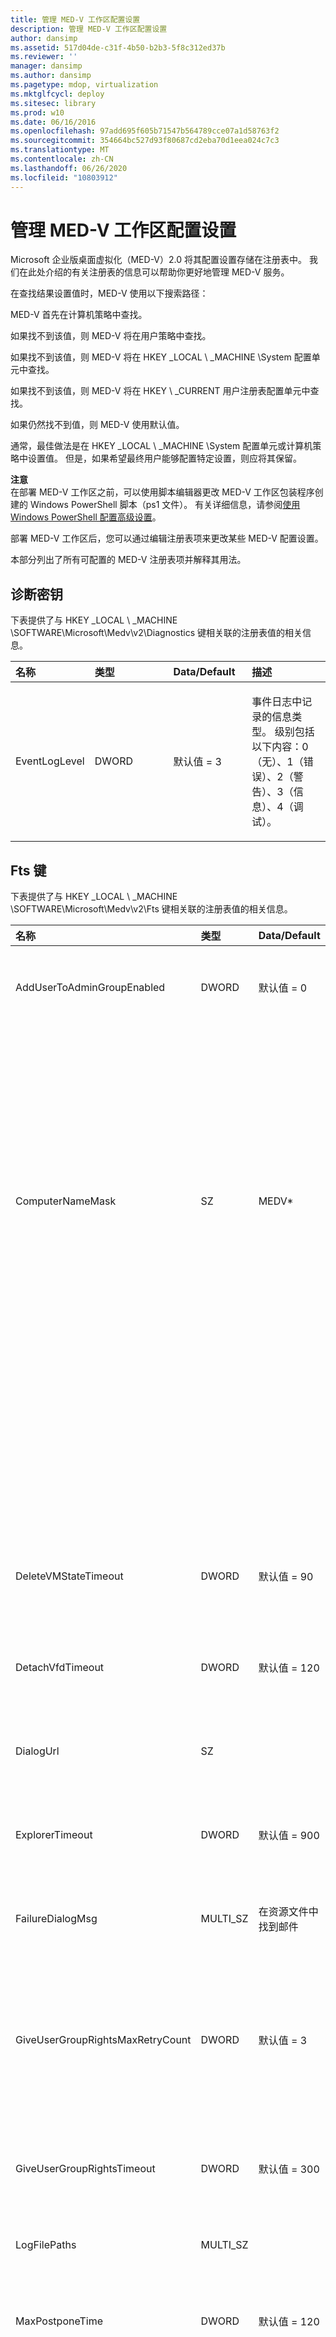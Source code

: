 ```yaml
---
title: 管理 MED-V 工作区配置设置
description: 管理 MED-V 工作区配置设置
author: dansimp
ms.assetid: 517d04de-c31f-4b50-b2b3-5f8c312ed37b
ms.reviewer: ''
manager: dansimp
ms.author: dansimp
ms.pagetype: mdop, virtualization
ms.mktglfcycl: deploy
ms.sitesec: library
ms.prod: w10
ms.date: 06/16/2016
ms.openlocfilehash: 97add695f605b71547b564789cce07a1d58763f2
ms.sourcegitcommit: 354664bc527d93f80687cd2eba70d1eea024c7c3
ms.translationtype: MT
ms.contentlocale: zh-CN
ms.lasthandoff: 06/26/2020
ms.locfileid: "10803912"
---
```

# 管理 MED-V 工作区配置设置


Microsoft 企业版桌面虚拟化（MED-V）2.0 将其配置设置存储在注册表中。 我们在此处介绍的有关注册表的信息可以帮助你更好地管理 MED-V 服务。

在查找结果设置值时，MED-V 使用以下搜索路径：

MED-V 首先在计算机策略中查找。

如果找不到该值，则 MED-V 将在用户策略中查找。

如果找不到该值，则 MED-V 将在 HKEY _LOCAL \ _MACHINE \\System 配置单元中查找。

如果找不到该值，则 MED-V 将在 HKEY \ _CURRENT 用户注册表配置单元中查找。

如果仍然找不到值，则 MED-V 使用默认值。

通常，最佳做法是在 HKEY _LOCAL \ _MACHINE \\System 配置单元或计算机策略中设置值。 但是，如果希望最终用户能够配置特定设置，则应将其保留。

**注意**  
在部署 MED-V 工作区之前，可以使用脚本编辑器更改 MED-V 工作区包装程序创建的 Windows PowerShell 脚本（ps1 文件）。 有关详细信息，请参阅[使用 Windows PowerShell 配置高级设置](configuring-advanced-settings-by-using-windows-powershell.md)。

部署 MED-V 工作区后，您可以通过编辑注册表项来更改某些 MED-V 配置设置。



本部分列出了所有可配置的 MED-V 注册表项并解释其用法。

## 诊断密钥


下表提供了与 HKEY _LOCAL \ _MACHINE \\SOFTWARE\\Microsoft\\Medv\\v2\\Diagnostics 键相关联的注册表值的相关信息。

<table>
<colgroup>
<col width="25%" />
<col width="25%" />
<col width="25%" />
<col width="25%" />
</colgroup>
<thead>
<tr class="header">
<th align="left">名称 </th>
<th align="left">类型 </th>
<th align="left">Data/Default </th>
<th align="left">描述 </th>
</tr>
</thead>
<tbody>
<tr class="odd">
<td align="left"><p>EventLogLevel </p></td>
<td align="left"><p>DWORD </p></td>
<td align="left"><p>默认值 = 3</p></td>
<td align="left"><p>事件日志中记录的信息类型。 级别包括以下内容：0（无）、1（错误）、2（警告）、3（信息）、4（调试）。</p></td>
</tr>
</tbody>
</table>



## Fts 键


下表提供了与 HKEY _LOCAL \ _MACHINE \\SOFTWARE\\Microsoft\\Medv\\v2\\Fts 键相关联的注册表值的相关信息。

<table>
<colgroup>
<col width="25%" />
<col width="25%" />
<col width="25%" />
<col width="25%" />
</colgroup>
<thead>
<tr class="header">
<th align="left">名称</th>
<th align="left">类型</th>
<th align="left">Data/Default</th>
<th align="left">描述</th>
</tr>
</thead>
<tbody>
<tr class="odd">
<td align="left"><p>AddUserToAdminGroupEnabled </p></td>
<td align="left"><p>DWORD</p></td>
<td align="left"><p>默认值 = 0</p></td>
<td align="left"><p>配置首次设置是否自动将最终用户添加到管理员&#39;s 组。 0 = false;1 = true。</p></td>
</tr>
<tr class="even">
<td align="left"><p></p></td>
<td align="left"><p></p></td>
<td align="left"><p></p></td>
<td align="left"><p>0 = false：首次设置不会自动将最终用户添加到管理员&#39;s 组。</p></td>
</tr>
<tr class="odd">
<td align="left"><p></p></td>
<td align="left"><p></p></td>
<td align="left"><p></p></td>
<td align="left"><p>1 = true：首次设置会自动将最终用户添加到管理员&#39;s 组。</p></td>
</tr>
<tr class="even">
<td align="left"><p>ComputerNameMask </p></td>
<td align="left"><p>SZ</p></td>
<td align="left"><p>MEDV* </p></td>
<td align="left"><p>用于创建来宾虚拟机&#39;计算机名的计算机名称掩码。</p></td>
</tr>
<tr class="odd">
<td align="left"><p></p></td>
<td align="left"><p></p></td>
<td align="left"><p></p></td>
<td align="left"><p>掩码可以包含% username% 标签以插入用户名作为计算机名称的一部分。 同样，% hostname% 标签插入主计算机的名称。</p>
<p>&quot; # &quot; 掩码中的每个字符替换为随机数字。 掩码结尾处的星号（*）字符将替换为随机字母数字字符。</p>
<p>可以使用方括号捕获% hostname% 和% 用户名% 中的特定数量的字符。 例如， &quot; % 用户名% [3] &quot; 将使用用户名的前三个字符。</p></td>
</tr>
<tr class="even">
<td align="left"><p>DeleteVMStateTimeout</p></td>
<td align="left"><p>DWORD</p></td>
<td align="left"><p>默认值 = 90</p></td>
<td align="left"><p>首次设置尝试删除虚拟机时的超时值（以秒为单位）。 范围 = 0 到2147483647。</p></td>
</tr>
<tr class="odd">
<td align="left"><p>DetachVfdTimeout</p></td>
<td align="left"><p>DWORD</p></td>
<td align="left"><p>默认值 = 120</p></td>
<td align="left"><p>第一次设置尝试从虚拟机分离虚拟软盘的超时值（以秒为单位）。 范围 = 0 到2147483647。</p></td>
</tr>
<tr class="even">
<td align="left"><p>DialogUrl </p></td>
<td align="left"><p>SZ</p></td>
<td align="left"><p></p></td>
<td align="left"><p>链接到内部网页且由首次设置对话框消息显示的可自定义 URL。 </p></td>
</tr>
<tr class="odd">
<td align="left"><p>ExplorerTimeout</p></td>
<td align="left"><p>DWORD</p></td>
<td align="left"><p>默认值 = 900</p></td>
<td align="left"><p>首次设置等待 Windows 资源管理器时的超时值（以秒为单位）。 范围 = 0 到2147483647。</p></td>
</tr>
<tr class="even">
<td align="left"><p>FailureDialogMsg </p></td>
<td align="left"><p>MULTI_SZ</p></td>
<td align="left"><p>在资源文件中找到邮件 </p></td>
<td align="left"><p>首次设置无法完成时显示给最终用户的可自定义消息。</p></td>
</tr>
<tr class="odd">
<td align="left"><p>GiveUserGroupRightsMaxRetryCount </p></td>
<td align="left"><p>DWORD </p></td>
<td align="left"><p>默认值 = 3</p></td>
<td align="left"><p>MED-V 尝试授予最终用户组权限的最大次数。 超过指定的重试值，并且不能成功授予最终用户组权限后，最有可能会导致虚拟机的预准备失败，然后受 MaxRetryCount 值的制约。 范围 = 0 到2147483647。</p></td>
</tr>
<tr class="even">
<td align="left"><p>GiveUserGroupRightsTimeout </p></td>
<td align="left"><p>DWORD</p></td>
<td align="left"><p>默认值 = 300</p></td>
<td align="left"><p>授予用户组权限的超时值（以秒为单位）。 范围 = 0 到2147483647。</p></td>
</tr>
<tr class="odd">
<td align="left"><p>LogFilePaths </p></td>
<td align="left"><p>MULTI_SZ</p></td>
<td align="left"><p></p></td>
<td align="left"><p>第一次设置期间的 MED-V 收集的日志文件路径的列表。 </p></td>
</tr>
<tr class="even">
<td align="left"><p>MaxPostponeTime </p></td>
<td align="left"><p>DWORD</p></td>
<td align="left"><p>默认值 = 120</p></td>
<td align="left"><p>最终用户第一次可以延迟的最大小时数。 范围 = 0 到2147483647。</p></td>
</tr>
<tr class="odd">
<td align="left"><p>MaxRetryCount </p></td>
<td align="left"><p>DWORD</p></td>
<td align="left"><p>默认值 = 3</p></td>
<td align="left"><p>如果每次尝试在软件错误之外的故障中停止，则 MED-V 尝试准备虚拟机的最大次数。 当虚拟机准备失败并且超过了首次设置重试的次数时，MED-V 将通知最终用户该故障，并且不会提供重试选项。 每次启动 MED-V 时，都会重新设置计数。 范围 = 0 到2147483647。</p></td>
</tr>
<tr class="even">
<td align="left"><p>模式 </p></td>
<td align="left"><p>SZ</p></td>
<td align="left"><p>默认值 = 无人参与</p></td>
<td align="left"><p>配置首次设置与用户交互的方式。 可能的值如下所示：</p></td>
</tr>
<tr class="odd">
<td align="left"><p></p></td>
<td align="left"><p></p></td>
<td align="left"><p></p></td>
<td align="left"><p><strong>参加了.</strong> 最终用户在首次设置时必须输入信息。</p>
<div class="alert">
<strong>注意</strong><br/><p>如果你创建了 Sysprep.inf 文件，以便最小化安装需要用户输入才能完成，则你必须选择 " <strong> 有人参与 </strong> 模式" 或 "首次设置时可能出现问题"。</p>
</div>
<div>

</div></td>
</tr>
<tr class="even">
<td align="left"><p></p></td>
<td align="left"><p></p></td>
<td align="left"><p></p></td>
<td align="left"><p><strong>无人参与 </strong> 。 第一次设置期间，虚拟机不会向最终用户显示，但最终用户在首次启动设置之前会收到提示。</p></td>
</tr>
<tr class="odd">
<td align="left"><p></p></td>
<td align="left"><p></p></td>
<td align="left"><p></p></td>
<td align="left"><p><strong>无声 </strong> 。 首次设置时，虚拟机不会显示给最终用户。</p></td>
</tr>
<tr class="even">
<td align="left"><p>NonInteractiveRetryTimeoutInc </p></td>
<td align="left"><p>DWORD</p></td>
<td align="left"><p>默认值 = 15</p></td>
<td align="left"><p>第一次必须在重新尝试安装程序时首次完成设置的超时值（以分钟为单位）。 范围 = 0 到2147483647。</p></td>
</tr>
<tr class="odd">
<td align="left"><p>NonInteractiveTimeout </p></td>
<td align="left"><p>DWORD</p></td>
<td align="left"><p>默认值 = 45</p></td>
<td align="left"><p>第一次必须在第一次设置交互模式时首次完成设置的超时值（以分钟为单位）。 范围 = 0 到2147483647。</p></td>
</tr>
<tr class="even">
<td align="left"><p>PostponeUtcDateTimeLimit </p></td>
<td align="left"><p>SZ</p></td>
<td align="left"><p></p></td>
<td align="left"><p>第一次可以延迟设置的日期和时间（采用 UTC 日期时间格式）。 以 " &quot; 24 小时制" 标准的格式输入 yyyy hh： MM &quot; 和小时数。</p></td>
</tr>
<tr class="odd">
<td align="left"><p>RetryDialogMsg </p></td>
<td align="left"><p>MULTI_SZ</p></td>
<td align="left"><p>在资源文件中找到邮件 </p></td>
<td align="left"><p>首次设置必须重新尝试设置时显示给最终用户的可自定义消息。</p></td>
</tr>
<tr class="even">
<td align="left"><p>SetComputerNameEnabled </p></td>
<td align="left"><p>DWORD</p></td>
<td align="left"><p>默认值 = 0</p></td>
<td align="left"><p>配置来宾中的 Sysprep.inf 文件的 [UserData] 部分下的 ComputerName 条目是否应根据指定的 ComputerNameMask 进行更新。   0 = false;1 = true。</p></td>
</tr>
<tr class="odd">
<td align="left"><p></p></td>
<td align="left"><p></p></td>
<td align="left"><p></p></td>
<td align="left"><p>0 = false：不会根据 ComputerNameMask 更新 Sysprep.inf 文件中的 ComputerName 条目。</p></td>
</tr>
<tr class="even">
<td align="left"><p></p></td>
<td align="left"><p></p></td>
<td align="left"><p></p></td>
<td align="left"><p>1 = true：将根据 ComputerNameMask 更新 Sysprep.inf 文件中的 ComputerName 条目。</p></td>
</tr>
<tr class="odd">
<td align="left"><p>SetJoinDomainEnabled </p></td>
<td align="left"><p>DWORD</p></td>
<td align="left"><p>默认值 = 0</p></td>
<td align="left"><p>配置是否应更新来宾中 Sysprep.inf 文件的 [标识] 部分中的 JoinDomain 设置以匹配主机上的设置。  0 = false;1 = true。</p></td>
</tr>
<tr class="even">
<td align="left"><p></p></td>
<td align="left"><p></p></td>
<td align="left"><p></p></td>
<td align="left"><p>0 = false：不会更新 Sysprep.inf 文件中的 JoinDomain 设置以匹配主机上的设置。</p></td>
</tr>
<tr class="odd">
<td align="left"><p></p></td>
<td align="left"><p></p></td>
<td align="left"><p></p></td>
<td align="left"><p>1 = true： Sysprep.inf 文件中的 JoinDomain 设置会更新，以匹配主机上的设置。</p></td>
</tr>
<tr class="even">
<td align="left"><p>SetMachineObjectOUEnabled </p></td>
<td align="left"><p>DWORD</p></td>
<td align="left"><p>默认值 = 0</p></td>
<td align="left"><p>配置来宾中的 Sysprep.inf 文件的 [标识] 部分下的 MachineObjectOU 设置是否会更新，以匹配主机。  0 = false;1 = true。</p></td>
</tr>
<tr class="odd">
<td align="left"><p></p></td>
<td align="left"><p></p></td>
<td align="left"><p></p></td>
<td align="left"><p>0 = false：不会更新 Sysprep.inf 文件中的 MachineObjectOU 设置以匹配主机上的设置。</p></td>
</tr>
<tr class="even">
<td align="left"><p></p></td>
<td align="left"><p></p></td>
<td align="left"><p></p></td>
<td align="left"><p>1 = true： Sysprep.inf 文件中的 MachineObjectOU 设置会更新，以匹配主机上的设置。</p></td>
</tr>
<tr class="odd">
<td align="left"><p>SetRegionalSettingsEnabled </p></td>
<td align="left"><p>DWORD</p></td>
<td align="left"><p>默认值 = 0</p></td>
<td align="left"><p>配置来宾中的 Sysprep.inf 文件的 [RegionalSettings] 部分下的设置是否会更新，以匹配主机。  0 = false;1 = true。</p>
<div class="alert">
<strong>注意</strong><br/><p>默认情况下，来宾中的时区设置始终与主机中的时区设置同步。</p>
</div>
<div>

</div></td>
</tr>
<tr class="even">
<td align="left"><p></p></td>
<td align="left"><p></p></td>
<td align="left"><p></p></td>
<td align="left"><p>0 = false：来宾中 Sysprep.inf 文件的 [RegionalSettings] 部分下的设置不会更新以匹配主机。</p></td>
</tr>
<tr class="odd">
<td align="left"><p></p></td>
<td align="left"><p></p></td>
<td align="left"><p></p></td>
<td align="left"><p>1 = true：来宾中 Sysprep.inf 文件的 [RegionalSettings] 部分下的设置已更新，以匹配主机。</p></td>
</tr>
<tr class="even">
<td align="left"><p>SetUserDataEnabled </p></td>
<td align="left"><p>DWORD</p></td>
<td align="left"><p>默认值 = 0</p></td>
<td align="left"><p>配置来宾中的 Sysprep.inf 文件的 [UserData] 部分下的 FullName 和 OrgName 设置是否会更新，以匹配主机上的设置。  0 = false;1 = true。</p></td>
</tr>
<tr class="odd">
<td align="left"><p></p></td>
<td align="left"><p></p></td>
<td align="left"><p></p></td>
<td align="left"><p>0 = false：不会更新 Sysprep.inf 文件中的 FullName 和 OrgName 设置以匹配主机上的设置。</p></td>
</tr>
<tr class="even">
<td align="left"><p></p></td>
<td align="left"><p></p></td>
<td align="left"><p></p></td>
<td align="left"><p>1 = true：将更新 Sysprep.inf 文件中的 FullName 和 OrgName 设置以匹配主机上的设置。</p></td>
</tr>
<tr class="odd">
<td align="left"><p>StartDialogMsg </p></td>
<td align="left"><p>MULTI_SZ</p></td>
<td align="left"><p>在资源文件中找到邮件 </p></td>
<td align="left"><p>可自定义的消息，在首次设置准备好开始时显示给最终用户。 </p></td>
</tr>
<tr class="even">
<td align="left"><p>TaskCancelTimeout</p></td>
<td align="left"><p>DWORD</p></td>
<td align="left"><p>默认值 = 30</p></td>
<td align="left"><p>超时值（以秒为单位），在设置为取消操作的第一次等待来自虚拟机的响应时。 范围 = 0 到2147483647。</p></td>
</tr>
<tr class="odd">
<td align="left"><p>TaskVMTurnOffTimeout</p></td>
<td align="left"><p>DWORD</p></td>
<td align="left"><p>默认值 = 60</p></td>
<td align="left"><p>第一次设置等待虚拟机关闭的超时值（以秒为单位）。 范围 = 0 到2147483647。</p></td>
</tr>
<tr class="even">
<td align="left"><p>UpgradeTimeout</p></td>
<td align="left"><p>DWORD</p></td>
<td align="left"><p>默认值 = 600</p></td>
<td align="left"><p>尝试升级 MED-V 来宾代理软件超时前的时间（以秒为单位）。范围 = 0 到2147483647。</p></td>
</tr>
</tbody>
</table>



## UserExperience 键


下表提供了与 HKEY _LOCAL \ _MACHINE \\SOFTWARE\\Microsoft\\Medv\\v2\\UserExperience 键和 HKEY \ _CURRENT \ _USER \\Software\\Microsoft\\Medv\\v2\\UserExperience 键相关联的注册表值的相关信息。

<table>
<colgroup>
<col width="25%" />
<col width="25%" />
<col width="25%" />
<col width="25%" />
</colgroup>
<thead>
<tr class="header">
<th align="left">名称</th>
<th align="left">类型</th>
<th align="left">Data/Default</th>
<th align="left">描述</th>
</tr>
</thead>
<tbody>
<tr class="odd">
<td align="left"><p>AppPublishingEnabled </p></td>
<td align="left"><p>DWORD</p></td>
<td align="left"><p>默认值 = 1</p></td>
<td align="left"><p>配置是否启用从来宾到主机的应用程序发布。  0 = false;1 = true。</p></td>
</tr>
<tr class="even">
<td align="left"><p></p></td>
<td align="left"><p></p></td>
<td align="left"><p></p></td>
<td align="left"><p>0 = false：禁用从来宾到主机的应用程序发布。</p></td>
</tr>
<tr class="odd">
<td align="left"><p></p></td>
<td align="left"><p></p></td>
<td align="left"><p></p></td>
<td align="left"><p>1 = true：支持从来宾到主机的应用程序发布。</p></td>
</tr>
<tr class="even">
<td align="left"><p>AudioSharingEnabled </p></td>
<td align="left"><p>DWORD</p></td>
<td align="left"><p>默认值 = 1</p></td>
<td align="left"><p>配置在来宾和主机之间共享音频 i/o 设备是否已启用。  0 = false;1 = true。</p></td>
</tr>
<tr class="odd">
<td align="left"><p></p></td>
<td align="left"><p></p></td>
<td align="left"><p></p></td>
<td align="left"><p>0 = false：在来宾和主机之间禁用音频 i/o 设备的共享。</p></td>
</tr>
<tr class="even">
<td align="left"><p></p></td>
<td align="left"><p></p></td>
<td align="left"><p></p></td>
<td align="left"><p>1 = true：支持在来宾和主机之间共享音频输入/输出设备。</p></td>
</tr>
<tr class="odd">
<td align="left"><p>ClipboardSharingEnabled </p></td>
<td align="left"><p>DWORD</p></td>
<td align="left"><p>默认值 = 1</p></td>
<td align="left"><p>配置是否启用了来宾和主机之间的剪贴板共享。  0 = false;1 = true。</p></td>
</tr>
<tr class="even">
<td align="left"><p></p></td>
<td align="left"><p></p></td>
<td align="left"><p></p></td>
<td align="left"><p>0 = false：禁用来宾和主机之间的剪贴板共享。</p></td>
</tr>
<tr class="odd">
<td align="left"><p></p></td>
<td align="left"><p></p></td>
<td align="left"><p></p></td>
<td align="left"><p>1 = true：支持在来宾和主机之间共享剪贴板。</p></td>
</tr>
<tr class="even">
<td align="left"><p>DialogTimeout</p></td>
<td align="left"><p>DWORD</p></td>
<td align="left"><p>默认值 = 300</p></td>
<td align="left"><p>首次设置 "开始" 对话框超时之前的时间（以秒为单位）。范围 = 0 到2147483647。</p></td>
</tr>
<tr class="odd">
<td align="left"><p>HideVmTimeout</p></td>
<td align="left"><p>DWORD</p></td>
<td align="left"><p>默认值 = 30</p></td>
<td align="left"><p>长时间登录尝试期间从最终用户隐藏全屏虚拟机窗口的超时值（以分钟为单位）。</p></td>
</tr>
<tr class="even">
<td align="left"><p>LogonStartEnabled </p></td>
<td align="left"><p>DWORD</p></td>
<td align="left"><p>默认值 = 1</p></td>
<td align="left"><p>配置当最终用户登录到桌面或启动第一个来宾应用程序时是否应启动来宾。  0 = false;1 = true。</p></td>
</tr>
<tr class="odd">
<td align="left"><p></p></td>
<td align="left"><p></p></td>
<td align="left"><p></p></td>
<td align="left"><p>0 = false：启动第一个来宾应用程序时，将启动来宾。</p></td>
</tr>
<tr class="even">
<td align="left"><p></p></td>
<td align="left"><p></p></td>
<td align="left"><p></p></td>
<td align="left"><p>1 = true：当最终用户登录到桌面时，将启动来宾。</p></td>
</tr>
<tr class="odd">
<td align="left"><p>PrinterSharingEnabled </p></td>
<td align="left"><p>DWORD</p></td>
<td align="left"><p>默认值 = 1</p></td>
<td align="left"><p>配置是否启用来宾和主机之间的打印机共享。  0 = false;1 = true。</p></td>
</tr>
<tr class="even">
<td align="left"><p></p></td>
<td align="left"><p></p></td>
<td align="left"><p></p></td>
<td align="left"><p>0 = false：禁用来宾和主机之间的打印机共享。</p></td>
</tr>
<tr class="odd">
<td align="left"><p></p></td>
<td align="left"><p></p></td>
<td align="left"><p></p></td>
<td align="left"><p>1 = true：启用来宾和主机之间的打印机共享。</p></td>
</tr>
<tr class="even">
<td align="left"><p>RebootAbsoluteDelayTimeout </p></td>
<td align="left"><p>DWORD</p></td>
<td align="left"><p>默认 = 1440</p></td>
<td align="left"><p>第一次设置等待重启的超时值（以分钟为单位）。 范围 = 0 到2147483647。</p></td>
</tr>
<tr class="odd">
<td align="left"><p>RedirectUrls </p></td>
<td align="left"><p>MULTI_SZ</p></td>
<td align="left"><p>指定的 URL 列表</p></td>
<td align="left"><p>指定要从主机重定向到来宾的 Url 的列表。 </p></td>
</tr>
<tr class="even">
<td align="left"><p>SmartCardLogonEnabled</p></td>
<td align="left"><p>DWORD</p></td>
<td align="left"><p>默认值 = 0</p></td>
<td align="left"><p>配置智能卡是否可用于对用户进行身份验证以使用 MED-V。 0 = false;1 = true。</p></td>
</tr>
<tr class="odd">
<td align="left"><p></p></td>
<td align="left"><p></p></td>
<td align="left"><p></p></td>
<td align="left"><p>0 = false：不允许智能卡向 MED-V 用户验证最终用户。</p></td>
</tr>
<tr class="even">
<td align="left"><p></p></td>
<td align="left"><p></p></td>
<td align="left"><p></p></td>
<td align="left"><p>1 = true：让智能卡向 MED-V 用户验证最终用户。</p>
<div class="alert">
<strong>重要提示</strong><br/><p>如果 SmartCardLogonEnabled 和 CredentialCacheEnabled 都已启用，SmartCardLogonEnabled 将忽略 CredentialCacheEnabled。</p>
</div>
<div>

</div></td>
</tr>
<tr class="odd">
<td align="left"><p>SmartCardSharingEnabled </p></td>
<td align="left"><p>DWORD</p></td>
<td align="left"><p>默认值 = 1</p></td>
<td align="left"><p>配置是否启用来宾与主机之间的智能卡共享。  0 = false;1 = true。</p></td>
</tr>
<tr class="even">
<td align="left"><p></p></td>
<td align="left"><p></p></td>
<td align="left"><p></p></td>
<td align="left"><p>0 = false：禁用来宾和主机之间的智能卡共享。</p></td>
</tr>
<tr class="odd">
<td align="left"><p></p></td>
<td align="left"><p></p></td>
<td align="left"><p></p></td>
<td align="left"><p>1 = true：启用来宾和主机之间的智能卡共享。</p></td>
</tr>
<tr class="even">
<td align="left"><p>USBDeviceSharingEnabled </p></td>
<td align="left"><p>DWORD</p></td>
<td align="left"><p>默认值 = 1</p></td>
<td align="left"><p>配置是否启用来宾与主机之间的 USB 设备共享。  0 = false;1 = true。</p></td>
</tr>
<tr class="odd">
<td align="left"><p></p></td>
<td align="left"><p></p></td>
<td align="left"><p></p></td>
<td align="left"><p>0 = false：禁用来宾和主机之间的 USB 设备共享。</p></td>
</tr>
<tr class="even">
<td align="left"><p></p></td>
<td align="left"><p></p></td>
<td align="left"><p></p></td>
<td align="left"><p>1 = true：启用来宾和主机之间的 USB 设备共享。</p></td>
</tr>
</tbody>
</table>



## VM 密钥


下表提供了与 HKEY _LOCAL \ _MACHINE \\SOFTWARE\\Microsoft\\Medv\\v2\\VM 键和 HKEY \ _CURRENT \ _USER \\Software\\Microsoft\\Medv\\v2\\VM 键相关联的注册表值的相关信息。

<table>
<colgroup>
<col width="25%" />
<col width="25%" />
<col width="25%" />
<col width="25%" />
</colgroup>
<thead>
<tr class="header">
<th align="left">名称</th>
<th align="left">类型</th>
<th align="left">Data/Default</th>
<th align="left">描述</th>
</tr>
</thead>
<tbody>
<tr class="odd">
<td align="left"><p>CloseAction </p></td>
<td align="left"><p>SZ</p></td>
<td align="left"><p>默认 = 休眠</p></td>
<td align="left"><p>虚拟机在运行的最后一个应用程序关闭后执行的操作。 如果启用了 LogonStartEnabled 值，此设置将被忽略。 可能的选项如下所示：</p></td>
</tr>
<tr class="even">
<td align="left"><p></p></td>
<td align="left"><p></p></td>
<td align="left"><p></p></td>
<td align="left"><p><strong>休眠 </strong> 。 此选项将释放虚拟机正在使用的所有物理资源（如内存和 CPU），并保存所有运行的应用程序和操作的状态。</p></td>
</tr>
<tr class="odd">
<td align="left"><p></p></td>
<td align="left"><p></p></td>
<td align="left"><p></p></td>
<td align="left"><p><strong>关闭 </strong> 。 此选项将安全地关闭来宾操作系统，然后释放虚拟机使用的所有物理资源，例如内存和 CPU。</p></td>
</tr>
<tr class="even">
<td align="left"><p></p></td>
<td align="left"><p></p></td>
<td align="left"><p></p></td>
<td align="left"><p><strong>关闭 </strong> 。 此选项可能会导致数据丢失，因为它与关闭电源按钮或在物理计算机上拉出电源线的方式相同。 只有在不能使用其他两个选项时，才可使用此选项。</p></td>
</tr>
<tr class="odd">
<td align="left"><p>GuestMemFromHostMem </p></td>
<td align="left"><p>MULTI_SZ</p></td>
<td align="left"><p>378、512、1024、1536、2048 </p></td>
<td align="left"><p>来宾的内存（MB）值的列表。 此值用于确定来宾可使用的 RAM 量。 与 HostMemToGuestMem 结合使用时，将创建一个查找表，以确定要在来宾虚拟机上分配的 RAM 量。 可能的值可以从128到3712。</p></td>
</tr>
<tr class="even">
<td align="left"><p>GuestUpdateDuration </p></td>
<td align="left"><p>DWORD</p></td>
<td align="left"><p>默认值 = 240</p></td>
<td align="left"><p>从 GuestUpdateTime 值中指定的时间开始，MED-V 应将来宾保持唤醒状态以进行自动更新。 范围 = 0 到1440。 将此值设置为零（0）可禁用来宾修补功能。</p>
<p>有关自动更新的来宾修补的详细信息，请参阅 <a href="managing-automatic-updates-for-med-v-workspaces.md" data-raw-source="[Managing Automatic Updates for MED-V Workspaces](managing-automatic-updates-for-med-v-workspaces.md)"> 管理 Med-v 工作区的自动更新 </a> 。</p></td>
</tr>
<tr class="odd">
<td align="left"><p>GuestUpdateTime </p></td>
<td align="left"><p>SZ</p></td>
<td align="left"><p>默认值 = 00：00</p></td>
<td align="left"><p>当 MED-V 应使用24小时制时钟标准唤醒客户进行自动更新时，每个工作日的小时数和分钟数。 以 HH： MM 的格式指定时间  </p>
<p>有关自动更新的来宾修补的详细信息，请参阅 <a href="managing-automatic-updates-for-med-v-workspaces.md" data-raw-source="[Managing Automatic Updates for MED-V Workspaces](managing-automatic-updates-for-med-v-workspaces.md)"> 管理 Med-v 工作区的自动更新 </a> 。</p></td>
</tr>
<tr class="even">
<td align="left"><p>HostMemToGuestMem </p></td>
<td align="left"><p>MULTI_SZ</p></td>
<td align="left"><p>1024、2048、4096、8192、16384 </p></td>
<td align="left"><p>来宾的内存（MB）值列表，由主机上可用的 RAM 确定。 与 GuestMemFromHostMem 结合使用时，将创建一个查找表，以确定要在来宾虚拟机上分配的 RAM 量。 可能的值可以从1024到16384。</p></td>
</tr>
<tr class="odd">
<td align="left"><p>HostMemToGuestMemCalcEnabled</p></td>
<td align="left"><p>DWORD</p></td>
<td align="left"><p>默认值 = 1</p></td>
<td align="left"><p>配置是否从主机上存在的内存计算为来宾分配的内存。  0 = false;1 = true。</p></td>
</tr>
<tr class="even">
<td align="left"><p></p></td>
<td align="left"><p></p></td>
<td align="left"><p></p></td>
<td align="left"><p>0 = false：分配给来宾的内存不是通过主机上存在的内存计算的。</p></td>
</tr>
<tr class="odd">
<td align="left"><p></p></td>
<td align="left"><p></p></td>
<td align="left"><p></p></td>
<td align="left"><p>1 = true：为来宾分配的内存是根据主机上存在的内存计算的。</p></td>
</tr>
<tr class="even">
<td align="left"><p>内存 </p></td>
<td align="left"><p>DWORD</p></td>
<td align="left"><p>默认值 = 512</p></td>
<td align="left"><p>应为来宾虚拟机分配的 RAM （MB）。 如果启用了 HostMemToGuestMemEnabled 设置，此设置将被忽略。 范围 = 128 到2048。</p></td>
</tr>
<tr class="odd">
<td align="left"><p>MultiUserEnabled </p></td>
<td align="left"><p>DWORD</p></td>
<td align="left"><p>默认值 = 0</p></td>
<td align="left"><p>配置多个用户是否共享同一个 MED-V 工作区。  0 = false;1 = true。</p></td>
</tr>
<tr class="even">
<td align="left"><p></p></td>
<td align="left"><p></p></td>
<td align="left"><p></p></td>
<td align="left"><p>0 = false：多个用户不共享同一个 MED-V 工作区。</p></td>
</tr>
<tr class="odd">
<td align="left"><p></p></td>
<td align="left"><p></p></td>
<td align="left"><p></p></td>
<td align="left"><p>1 = true：多个用户共享同一个 MED-V 工作区。</p></td>
</tr>
<tr class="even">
<td align="left"><p>NetworkingMode </p></td>
<td align="left"><p>SZ</p></td>
<td align="left"><p>默认值 = NAT</p></td>
<td align="left"><p>来宾上使用的网络连接类型。 可能的值如下所示：</p></td>
</tr>
<tr class="odd">
<td align="left"><p></p></td>
<td align="left"><p></p></td>
<td align="left"><p></p></td>
<td align="left"><p><strong>已桥接 </strong> 。 MED-V 有自己的网络地址，通常通过 DHCP 获得。</p></td>
</tr>
<tr class="even">
<td align="left"><p></p></td>
<td align="left"><p></p></td>
<td align="left"><p></p></td>
<td align="left"><p><strong>NAT </strong> 。 MED-V 使用网络地址转换（NAT）共享主机&#39;s IP 用于传出通信。</p></td>
</tr>
<tr class="odd">
<td align="left"><p>TaskTimeout </p></td>
<td align="left"><p>DWORD</p></td>
<td align="left"><p>默认值 = 600</p></td>
<td align="left"><p>常规超时值（以秒为单位），MED-V 将等待任务完成，例如重启和关闭。 范围 = 0 到2147483647。</p></td>
</tr>
</tbody>
</table>



## 来宾注册表设置


本部分列出了可配置的 MED-V 来宾注册表项并解释其用法。

### 2

下表提供了与 HKEY _LOCAL \ _MACHINE \\SOFTWARE\\Microsoft\\Medv\\v2\\ 键相关联的来宾注册表值的相关信息。

<table>
<colgroup>
<col width="25%" />
<col width="25%" />
<col width="25%" />
<col width="25%" />
</colgroup>
<thead>
<tr class="header">
<th align="left">名称 </th>
<th align="left">类型 </th>
<th align="left">Data/Default </th>
<th align="left">描述</th>
</tr>
</thead>
<tbody>
<tr class="odd">
<td align="left"><p>EnableGPWorkarounds</p></td>
<td align="left"><p>DWORD </p></td>
<td align="left"><p>默认值 = 1 </p></td>
<td align="left"><p>配置 MED-V 处理密钥 BufferPolicyReads 和 GroupPolicyMinTransferRate 的方式。</p></td>
</tr>
<tr class="even">
<td align="left"><p></p></td>
<td align="left"><p></p></td>
<td align="left"><p></p></td>
<td align="left"><p>默认情况下，MED-V 按如下方式设置这些键：</p>
<p>BufferPolicyReads = 1 和 GroupPolicyMinTransferRate = 0。</p>
<p>创建 EnableGPWorkarounds 键（如有必要），如果不希望 MED-V 更改 BufferPolicyReads 和 GroupPolicyMinTransferRate 的默认设置，则将键设置为零。</p>
<div class="alert">
<strong>注意</strong><br/><p>如果你的 MED-V 工作区在 NAT 模式下运行，EnableGPWorkarounds 将影响注册表项 BufferPolicyReads 和 GroupPolicyMinTransferRate。 如果你的 MED-V 工作区在桥接模式下运行，EnableGPWorkarounds 仅影响注册表项 BufferPolicyReads。</p>
</div>
<div>

</div>
<p>1 = true： MED-V 设置键 BufferPolicyReads = 1 和 GroupPolicyMinTransferRate = 0 （如果在 NAT 模式下运行）或仅 BufferPolicyReads = 1 （如果在桥接模式下运行）。</p>
<p>0 = false： MED-V 不会对键 BufferPolicyReads 和 GroupPolicyMinTransferRate 进行任何更改。</p></td>
</tr>
</tbody>
</table>



## 相关主题


[管理 MED-V 工作区应用程序](manage-med-v-workspace-applications.md)

[管理 MED-V URL 重定向](manage-med-v-url-redirection.md)

[管理 MED-V 工作区设置](manage-med-v-workspace-settings.md)









